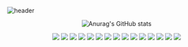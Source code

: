 <!--### Hi there 👋 -->


<!-- **ba912/ba912** is a ✨ _special_ ✨ repository because its `README.md` (this file) appears on your GitHub profile. -->

<!-- Here are some ideas to get you started: -->

<!-- - 🔭 I’m currently working on ...
- 🌱 I’m currently learning ...
- 👯 I’m looking to collaborate on ...
- 🤔 I’m looking for help with ...
- 💬 Ask me about ...
- 📫 How to reach me: ...
- 😄 Pronouns: ...
- ⚡ Fun fact: ... -->


<!-- [Header Guide] https://github.com/kyechan99/capsule-render -->
![header](https://capsule-render.vercel.app/api?type=transparent&color=timeGradient&animation=fadeIn&height=200&section=header&text=Welcome&fontSize=90&fontColor=703ee5)

<div align="center">

![Anurag's GitHub stats](https://github-readme-stats.vercel.app/api?username=ba912&show_icons=true&theme=radical)

<!-- [Badges] https://shields.io/ -->
<!-- [Icon] https://simpleicons.org/ -->
<img src="https://img.shields.io/badge/Java-FFFFFF?style=flat-square&logo=java&logoColor=white&"/>
<img src="https://img.shields.io/badge/kotlin-7F52FF?style=flat-square&logo=kotlin&logoColor=white"/>
 <img src="https://img.shields.io/badge/spring-6DB33F?style=flat-square&logo=spring&logoColor=white"/>
 <img src="https://img.shields.io/badge/springboot-6DB33F?style=flat-square&logo=springboot&logoColor=white"/>

 <img src="https://img.shields.io/badge/Amazon API Gateway-FF4F8B?style=flat-square&logo=amazonapigateway&logoColor=white"/>
 <img src="https://img.shields.io/badge/Amazon EC2-FF9900?style=flat-square&logo=amazonec2&logoColor=white"/>
 <img src="https://img.shields.io/badge/Amazon EKS-FF9900?style=flat-square&logo=amazoneks&logoColor=white"/>
 <img src="https://img.shields.io/badge/Amazon S3-569A31?style=flat-square&logo=amazons3&logoColor=white"/>

<img src="https://img.shields.io/badge/PostgreSQL-4169E1?style=flat-square&logo=PostgreSQL&logoColor=white"/>
<img src="https://img.shields.io/badge/MySQL-4479A1?style=flat-square&logo=MySQL&logoColor=white"/>
<img src="https://img.shields.io/badge/AmazonRDS-527FFF?style=flat-square&logo=AmazonRDS&logoColor=white"/>

<img src="https://img.shields.io/badge/html5-E34F26?style=flat-square&logo=html5&logoColor=white"/>
<img src="https://img.shields.io/badge/CSS3-1572B6?style=flat-square&logo=CSS3&logoColor=white"/>
<img src="https://img.shields.io/badge/javascript-F7DF1E?style=flat-square&logo=javascript&logoColor=white"/>
<img src="https://img.shields.io/badge/React-0088CC?style=flat-square&logo=React&logoColor=white"/>

</div>